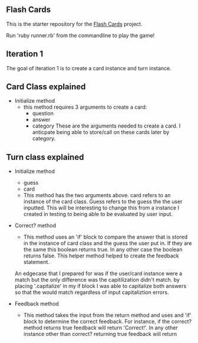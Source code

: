 ##  Flash Cards

This is the starter repository for the [Flash Cards](http://backend.turing.io/module1/projects/flashcards) project.

Run 'ruby runner.rb' from the commandline to play the game!

## Iteration 1

The goal of iteration 1 is to create a card instance and turn instance. 

## Card Class explained

 - Initialize method
    - this method requires 3 arguments to create a card:
        - question
        - answer
        - category
    These are the arguments needed to create a card. I anticpate being able to store/call on these cards later by category.

## Turn class explained
 - Initialize method
    * guess
    * card
    - This method has the two arguments above. card refers to an instance of the card class. Guess refers to the guess the the user inputted. This will be interesting to change this from a instance I created in testing to being able to be evaluated by user input.

 - Correct? method
    - This method uses an 'if' block to compare the answer that is stored in the instance of card class and the guess the user put in. If they are the same this boolean returns true. In any other case the boolean returns false. This helper method helped to create the feedback statement.

    An edgecase that I prepared for was if the user/card instance were a match but the only difference was the capitilization didn't match. by placing '.capitalize' in my if block I was able to capitalize both answers so that the would match regardless of input capitaliztion errors. 

 - Feedback method
    - This method takes the input from the return method and uses and 'if' block to determine the correct feedback. For instance, if the correct? method returns true feedback will return 'Correct!'. In any other instance other than correct? returning true feedback will return 